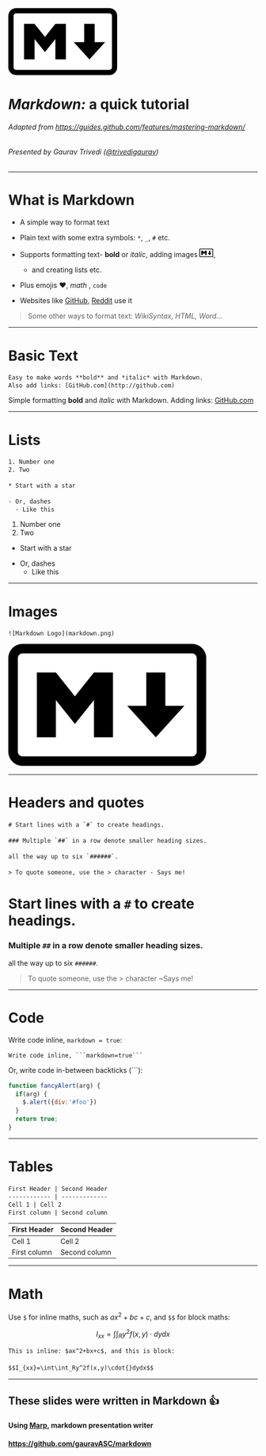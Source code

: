 <!-- page_number: true -->

<img src="markdown.png" width="220">

_Markdown:_ a quick tutorial 
===

###### Adapted from https://guides.github.com/features/mastering-markdown/
###### Presented by Gaurav Trivedi ([@trivedigaurav](https://twitter.com/trivedigaurav))

---

# What is Markdown

- A simple way to format text
- Plain text with some extra symbols: `*`, `_`, `#` etc.
- Supports formatting text- **bold** or _italic_, adding images <img src="markdown.png" width="28">, 
	- and creating lists etc.
- Plus emojis :heart:, $math$ , `code`

- Websites like [GitHub](github.com), [Reddit](reddit.com) use  it

> Some other ways to format text: _WikiSyntax, HTML, Word..._

---

# Basic Text

```
Easy to make words **bold** and *italic* with Markdown. 
Also add links: [GitHub.com](http://github.com)
```

Simple formatting **bold** and *italic* with Markdown. 
Adding links: [GitHub.com](http://github.com)

---

# Lists

```
1. Number one
2. Two

* Start with a star

- Or, dashes 
  - Like this
```

1. Number one
2. Two

* Start with a star

- Or, dashes 
  - Like this

---

# Images

```
![Markdown Logo](markdown.png)
```

![Markdown Logo](markdown.png)

---

# Headers and quotes

```
# Start lines with a `#` to create headings. 

### Multiple `##` in a row denote smaller heading sizes.

all the way up to six `######`.

> To quote someone, use the > character - Says me!
```
# Start lines with a `#` to create headings.  

### Multiple `##` in a row denote smaller heading sizes.

all the way up to six `######`.

> To quote someone, use the > character ~Says me!
---

# Code

Write code inline, `markdown = true`:
```
Write code inline, ```markdown=true```
```

Or, write code in-between backticks (```):
```javascript
function fancyAlert(arg) {
  if(arg) {
    $.alert({div:'#foo'})
  }
  return true;
}
```
---

# Tables

```
First Header | Second Header
------------ | -------------
Cell 1 | Cell 2
First column | Second column
```

First Header | Second Header
------------ | -------------
Cell 1 | Cell 2
First column | Second column

---

# Math

Use `$` for inline maths, such as $ax^2+bc+c$, and `$$` for block maths:

$$I_{xx}=\int\int_Ry^2f(x,y)\cdot{}dydx$$

```html
This is inline: $ax^2+bx+c$, and this is block:

$$I_{xx}=\int\int_Ry^2f(x,y)\cdot{}dydx$$

```

---

## These slides were written in Markdown :+1:

#### Using [Marp](https://github.com/yhatt/marp), markdown presentation writer

#### https://github.com/gauravASC/markdown

